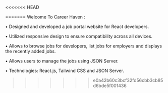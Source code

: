 <<<<<<< HEAD
<!-- A responsive real estate app using Rapid API, featuring property listings with attributes for renting and buying. Implemented search functionality, category, and attribute filters.
• Technologies: React.js and Next.js -->
=======
Welcome To Career Haven :

• Designed and developed a job portal website for React developers.

• Utilized responsive design to ensure compatibility across all devices.

• Allows to browse jobs for developers, list jobs for employers and displays the recently added jobs.

• Allows users to manage the jobs using JSON Server.

• Technologies: React.js, Tailwind CSS and JSON Server.
>>>>>>> e0a42b60c3bcf32fd56cbb3cb85d6bde5f001436
